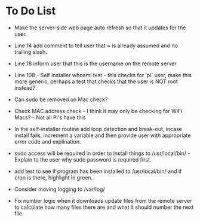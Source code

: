 # To Do List

- Make the server-side web page auto refresh so that it updates for the user.

- Line 14 add comment to tell user that ~ is already assumed and no trailing slash.

- Line 18 inform user that this is the username on the remote server

- Line 108 - Self installer whoami test - this checks for 'pi' user, make this more generic, perhaps a test that checks that the user is NOT root instead?

- Can sudo be removed on Mac check?

- Check MAC address check - I think it may only be checking for WiFi Macs? - Not all Pi's have this

- In the self-installer routine add loop detection and break-out, incase install fails, increment a variable and then provide user with appropriate error code and explination.

- sudo access will be required in order to install things to /usr/local/bin/ - Explain to the user why sudo password is required first.

- add test to see if program has been installed to /usr/local/bin/ and if cron is there, highlight in green.

- Consider moving logging to /var/log/

- Fix number logic when it downloads update files from the remote server to calculate how many files there are and what it should number the next file.
